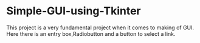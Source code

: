 # Simple-GUI-using-Tkinter
This project is a very fundamental project when it comes to making of GUI. Here there is an entry box,Radiobutton and a button to select a link.
